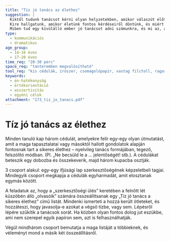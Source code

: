 ```yaml
---
title: "Tíz jó tanács az élethez"
suggestion: | 
  Kiktől tudunk tanácsot kérni olyan helyzetekben, amikor válaszút előtt állunk?
  Kire hallgatunk, amikor életünk fontos kérdéseiről döntünk, és miért éppen rájuk?
  Miben tud egy kívülálló ember jó tanácsot adni számunkra, és mi az, amiben nem?
type:
  - kommunikációs
  - dramatikus
age_group:
  - 14-16 éves
  - 17-20 éves
time_req: "20-30 perc"
space_req: "tanteremben megvalósítható"
tool_req: "kis cédulák, írószer, csomagolópapír, vastag filctoll, ragasztó"
keywords: 
  - én-hatékonyság
  - értékorientáció
  - asszertivitás
  - egyéni célok
attachment: "173_tiz_jo_tanacs.pdf"
---
```


# Tíz jó tanács az élethez

Minden tanuló kap három cédulát, amelyekre felír egy-egy olyan útmutatást, amit a maga tapasztalatai vagy másoktól hallott gondolatok alapján fontosnak tart a sikeres élethez – nyelvileg tanács formájában, tegező, felszólító módban. (Pl. „Ne becsüld le a … jelentőségét! stb.). A cédulákat beteszik egy dobozba és összekeverik, majd három kupacba osztják.

3 csoport alakul: egy-egy ifjúsági lap szerkesztőségének képzeletbeli tagjai. Mindegyik csoport megkapja a cédulák egyharmadát, amit elosztanak egymás között.

A feladatuk az, hogy a „szerkesztőségi ülés” keretében a felnőtt lét küszöbén álló „olvasóik” számára összeállítsanak egy „Tíz jó tanács a sikeres élethez” című listát. Mindenki ismerteti a hozzá került ötleteket, és hozzáteszi, hogy javasolja-e azokat a végső tízbe, vagy sem. Lépésről lépére szűkítik a tanácsok sorát. Ha közben olyan fontos dolog jut eszükbe, ami nem szerepel egyik papíron sem, azt is felhasználhatják.

Végül mindhárom csoport bemutatja a maga listáját a többieknek, és véleményt mond a másik két összeállításról.
  
  
